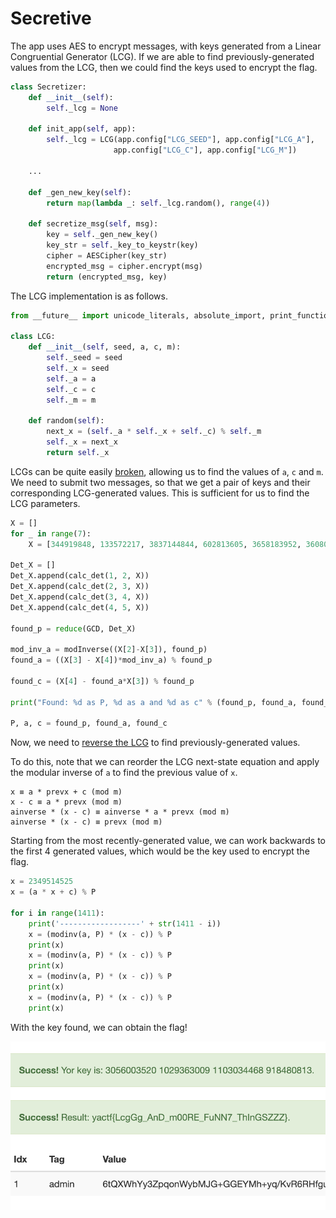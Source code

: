 # Secretive

The app uses AES to encrypt messages, with keys generated from a Linear Congruential Generator (LCG). If we are able to find previously-generated values from the LCG, then we could find the keys used to encrypt the flag.

```python
class Secretizer:
    def __init__(self):
        self._lcg = None

    def init_app(self, app):
        self._lcg = LCG(app.config["LCG_SEED"], app.config["LCG_A"], 
                       app.config["LCG_C"], app.config["LCG_M"])
    
    ...

    def _gen_new_key(self):
        return map(lambda _: self._lcg.random(), range(4))

    def secretize_msg(self, msg):
        key = self._gen_new_key()
        key_str = self._key_to_keystr(key)
        cipher = AESCipher(key_str)
        encrypted_msg = cipher.encrypt(msg)
        return (encrypted_msg, key)
```

The LCG implementation is as follows.

```python
from __future__ import unicode_literals, absolute_import, print_function

class LCG:
	def __init__(self, seed, a, c, m):
		self._seed = seed
		self._x = seed
		self._a = a
		self._c = c
		self._m = m

	def random(self):
		next_x = (self._a * self._x + self._c) % self._m
		self._x = next_x
		return self._x

```

LCGs can be quite easily [broken](https://teamrocketist.github.io/2019/03/31/Crypto-VolgaCtf2019-LG/), allowing us to find the values of `a`, `c` and `m`. We need to submit two messages, so that we get a pair of keys and their corresponding LCG-generated values. This is sufficient for us to find the LCG parameters.

```python
X = []
for _ in range(7):
    X = [344919848, 133572217, 3837144844, 602813605, 3658183952, 3608054065, 2853669428, 2349514525]

Det_X = []
Det_X.append(calc_det(1, 2, X))
Det_X.append(calc_det(2, 3, X))
Det_X.append(calc_det(3, 4, X))
Det_X.append(calc_det(4, 5, X))

found_p = reduce(GCD, Det_X)

mod_inv_a = modInverse((X[2]-X[3]), found_p)
found_a = ((X[3] - X[4])*mod_inv_a) % found_p

found_c = (X[4] - found_a*X[3]) % found_p

print("Found: %d as P, %d as a and %d as c" % (found_p, found_a, found_c))

P, a, c = found_p, found_a, found_c
```

Now, we need to [reverse the LCG](https://stackoverflow.com/questions/2911432/reversible-pseudo-random-sequence-generator) to find previously-generated values.

To do this, note that we can reorder the LCG next-state equation and apply the modular inverse of `a` to find the previous value of `x`.

```
x ≡ a * prevx + c (mod m)
x - c ≡ a * prevx (mod m)
ainverse * (x - c) ≡ ainverse * a * prevx (mod m)
ainverse * (x - c) ≡ prevx (mod m)
```

Starting from the most recently-generated value, we can work backwards to the first 4 generated values, which would be the key used to encrypt the flag.

```python
x = 2349514525
x = (a * x + c) % P

for i in range(1411):
    print('------------------' + str(1411 - i))
    x = (modinv(a, P) * (x - c)) % P
    print(x)
    x = (modinv(a, P) * (x - c)) % P
    print(x)
    x = (modinv(a, P) * (x - c)) % P
    print(x)
    x = (modinv(a, P) * (x - c)) % P
    print(x)

```

With the key found, we can obtain the flag!

![](<../../.gitbook/assets/image (90).png>)
